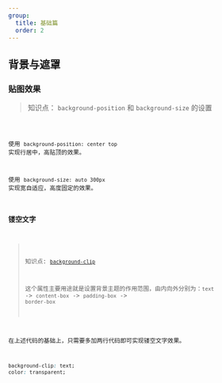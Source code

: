 ```yaml
---
group:
  title: 基础篇
  order: 2
---
```


## 背景与遮罩

### 贴图效果

> 知识点： `background-position` 和 `background-size` 的设置

<code src="./pasted-bg" >

使用 `background-position: center top` 实现行居中，高贴顶的效果。

使用 `background-size: auto 300px` 实现宽自适应，高度固定的效果。

### 镂空文字

> 知识点: [`background-clip`](https://developer.mozilla.org/en-US/docs/Web/CSS/background-clip)
>
> 这个属性主要用途就是设置背景主题的作用范围，由内向外分别为：`text` -> `content-box` -> `padding-box` -> `border-box`

在上述代码的基础上，只需要多加两行代码即可实现镂空文字效果。

```css
background-clip: text;
color: transparent;
```

<code src="./hollow-text" >
